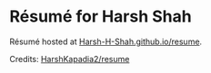 # Résumé for Harsh Shah

Résumé hosted at [Harsh-H-Shah.github.io/resume](https://Harsh-H-Shah.github.io/resume/).

Credits: [HarshKapadia2/resume](https://github.com/HarshKapadia2/resume)
